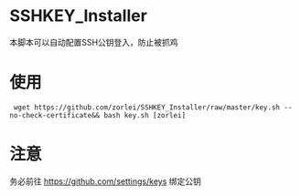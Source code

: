 # SSHKEY_Installer

本脚本可以自动配置SSH公钥登入，防止被抓鸡

# 使用

``` wget https://github.com/zorlei/SSHKEY_Installer/raw/master/key.sh --no-check-certificate&& bash key.sh [zorlei]  ```

# 注意
 务必前往 https://github.com/settings/keys 绑定公钥
